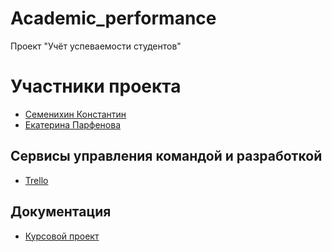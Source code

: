 # Academic_performance
Проект "Учёт успеваемости студентов"
# Участники проекта
- [Семенихин Константин](https://github.com/NightKnight1707)
- [Екатерина Парфенова](https://github.com/parfenovak)
## Сервисы управления командой и разработкой
- [Trello](https://trello.com/b/Z4ZbZ73K/academicperformance)
## Документация
- [Курсовой проект](documentation/Course_work.pdf)

